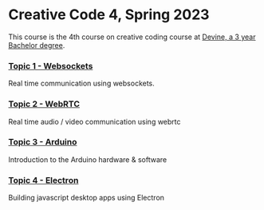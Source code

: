 # Creative Code 4, Spring 2023

This course is the 4th course on creative coding course at [Devine, a 3 year Bachelor degree](https://devine.be). 

### [Topic 1 - Websockets](websockets)

Real time communication using websockets.

### [Topic 2 - WebRTC](webrtc)

Real time audio / video communication using webrtc

### [Topic 3 - Arduino](arduino)

Introduction to the Arduino hardware & software

### [Topic 4 - Electron](electron)

Building javascript desktop apps using Electron